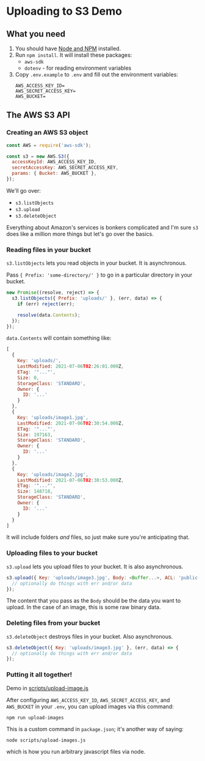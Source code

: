 # Uploading to S3 Demo

## What you need

1. You should have [Node and NPM](https://docs.npmjs.com/downloading-and-installing-node-js-and-npm) installed.
1. Run `npm install`. It will install these packages:
    - `aws-sdk`
    - `dotenv` - for reading environment variables
1. Copy `.env.example` to `.env` and fill out the environment variables:
    ```
    AWS_ACCESS_KEY_ID=
    AWS_SECRET_ACCESS_KEY=
    AWS_BUCKET=
    ```

## The AWS S3 API

### Creating an AWS S3 object

```js
const AWS = require('aws-sdk');

const s3 = new AWS.S3({
  accessKeyId: AWS_ACCESS_KEY_ID,
  secretAccessKey: AWS_SECRET_ACCESS_KEY,
  params: { Bucket: AWS_BUCKET },
});
```

We'll go over:

- `s3.listObjects`
- `s3.upload`
- `s3.deleteObject`

Everything about Amazon's services is bonkers complicated and I'm sure `s3` does like a million more things but let's go over the basics.

### Reading files in your bucket

`s3.listObjects` lets you read objects in your bucket. It is asynchronous.

Pass `{ Prefix: 'some-directory/' }` to go in a particular directory in your bucket.

```js
new Promise((resolve, reject) => {
  s3.listObjects({ Prefix: 'uploads/' }, (err, data) => {
    if (err) reject(err);

    resolve(data.Contents);
  });
});
```

`data.Contents` will contain something like:

```js
[
  {
    Key: 'uploads/',
    LastModified: 2021-07-06T02:26:01.000Z,
    ETag: '"..."',
    Size: 0,
    StorageClass: 'STANDARD',
    Owner: {
      ID: '...'
    }
  },
  {
    Key: 'uploads/image1.jpg',
    LastModified: 2021-07-06T02:30:54.000Z,
    ETag: '"..."',
    Size: 197163,
    StorageClass: 'STANDARD',
    Owner: {
      ID: '...'
    }
  },
  {
    Key: 'uploads/image2.jpg',
    LastModified: 2021-07-06T02:30:53.000Z,
    ETag: '"..."',
    Size: 148718,
    StorageClass: 'STANDARD',
    Owner: {
      ID: '...'
    }
  }
]
```

It will include folders _and_ files, so just make sure you're anticipating that.

### Uploading files to your bucket

`s3.upload` lets you upload files to your bucket. It is also asynchronous.

```js
s3.upload({ Key: 'uploads/image3.jpg', Body: <Buffer...>, ACL: 'public-read' }, (err, data) => {
  // optionally do things with err and/or data
});
```

The content that you pass as the `Body` should be the data you want to upload. In the case of an image, this is some raw binary data.

### Deleting files from your bucket

`s3.deleteObject` destroys files in your bucket. Also asynchronous.

```js
s3.deleteObject({ Key: 'uploads/image3.jpg' }, (err, data) => {
  // optionally do things with err and/or data
});
```

### Putting it all together!

Demo in [scripts/upload-image.js](https://github.com/caramiki/s3-upload-demo/blob/main/scripts/upload-images.js)

After configuring `AWS_ACCESS_KEY_ID`, `AWS_SECRET_ACCESS_KEY`, and `AWS_BUCKET` in your `.env`, you can upload images via this command:

```
npm run upload-images
```

This is a custom command in `package.json`; it's another way of saying:

```
node scripts/upload-images.js
```

which is how you run arbitrary javascript files via node.
